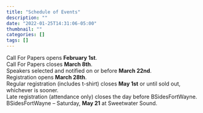 ```yaml
---
title: "Schedule of Events"
description: ""
date: "2022-01-25T14:31:06-05:00"
thumbnail: ""
categories: []
tags: []
---
```

Call For Papers opens **February 1st**.  
Call For Papers closes **March 8th**.  
Speakers selected and notified on or before **March 22nd**.  
Registration opens **March 28th**.  
Regular registration (includes t-shirt) closes **May 1st** or until sold out, whichever is sooner.  
Late registration (attendance only) closes the day before BSidesFortWayne.  
BSidesFortWayne – Saturday, **May 21** at Sweetwater Sound.  

<!--more-->
